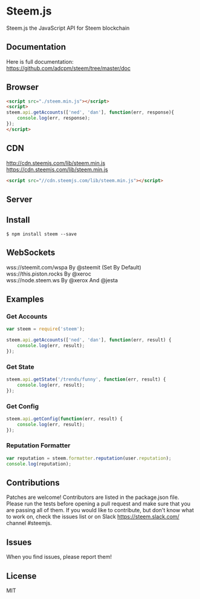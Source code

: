 # Steem.js
Steem.js the JavaScript API for Steem blockchain

## Documentation 
Here is full documentation: https://github.com/adcpm/steem/tree/master/doc

## Browser 
```html 
<script src="./steem.min.js"></script>
<script>
steem.api.getAccounts(['ned', 'dan'], function(err, response){
    console.log(err, response);
});
</script>
```

## CDN 
http://cdn.steemjs.com/lib/steem.min.js<br/>
https://cdn.steemjs.com/lib/steem.min.js<br/>
```html 
<script src="//cdn.steemjs.com/lib/steem.min.js"></script>
```

## Server
## Install
```
$ npm install steem --save
```

## WebSockets
wss://steemit.com/wspa By @steemit (Set By Default)<br/>
wss://this.piston.rocks By @xeroc<br/>
wss://node.steem.ws By @xerox And @jesta<br/>

## Examples
### Get Accounts
```js
var steem = require('steem');

steem.api.getAccounts(['ned', 'dan'], function(err, result) {
	console.log(err, result);
});
```

### Get State
```js 
steem.api.getState('/trends/funny', function(err, result) {
	console.log(err, result);
});
```

### Get Config
```js 
steem.api.getConfig(function(err, result) {
	console.log(err, result);
});
```

### Reputation Formatter
```js 
var reputation = steem.formatter.reputation(user.reputation);
console.log(reputation);
```

## Contributions
Patches are welcome! Contributors are listed in the package.json file. Please run the tests before opening a pull request and make sure that you are passing all of them. If you would like to contribute, but don't know what to work on, check the issues list or on Slack https://steem.slack.com/ channel #steemjs.

## Issues
When you find issues, please report them!

## License
MIT